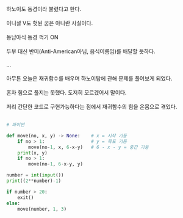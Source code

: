 하노이도 동경이라 불렸다고 한다.<br><br>
이니셜 V도 헛된 꿈은 아니란 사실이다.<br><br>
동남아식 동경 꺽기 ON<br><br>
두부 대신 반미(Anti-American아님, 음식이름임)를 배달할 듯하다.<br><br>...<br><br>
아무튼 오늘은 재귀함수를 배우며 하노이탑에 관해 문제를 풀어보게 되었다.<br><br>
혼자 힘으로 풀지는 못했다. 도저히 모르겠어서 말이다.<br><br>
저리 간단한 코드로 구현가능하다는 점에서 재귀함수의 힘을 온몸으로 겪었다.<br><br>


```py
# 파이썬

def move(no, x, y) -> None:    # x = 시작 기둥
    if no > 1:                 # y = 목표 기둥
        move(no-1, x, 6-x-y)   # 6 - x - y = 중간 기둥
    print(x, y)
    if no > 1:
        move(no-1, 6-x-y, y)

number = int(input())
print((2**number)-1)

if number > 20:
    exit()
else:
    move(number, 1, 3)
```


